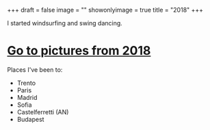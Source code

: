 +++
draft = false
image = ""
showonlyimage = true
title = "2018"
+++

<!--more-->
I started windsurfing and swing dancing.

# [Go to pictures from 2018](/portfolio/2018/)

Places I've been to:

- Trento
- Paris
- Madrid
- Sofia
- Castelferretti (AN)
- Budapest
